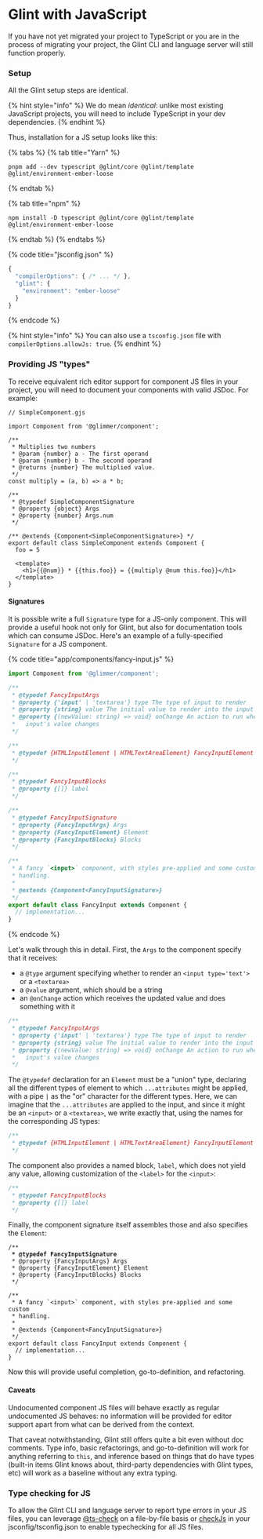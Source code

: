 # Glint with JavaScript

If you have not yet migrated your project to TypeScript or you are in the process of migrating your project, the Glint CLI and language server will still function properly.

### Setup

All the Glint setup steps are identical.

{% hint style="info" %}
We do mean _identical_: unlike most existing JavaScript projects, you will need to include TypeScript in your dev dependencies.
{% endhint %}

Thus, installation for a JS setup looks like this:

{% tabs %}
{% tab title="Yarn" %}
```shell-session
pnpm add --dev typescript @glint/core @glint/template @glint/environment-ember-loose
```
{% endtab %}

{% tab title="npm" %}
```shell-session
npm install -D typescript @glint/core @glint/template @glint/environment-ember-loose
```
{% endtab %}
{% endtabs %}

{% code title="jsconfig.json" %}
```javascript
{
  "compilerOptions": { /* ... */ },
  "glint": {
    "environment": "ember-loose"
  }
}
```
{% endcode %}

{% hint style="info" %}
You can also use a `tsconfig.json` file with `compilerOptions.allowJs: true`.
{% endhint %}

### Providing JS "types"

To receive equivalent rich editor support for component JS files in your project, you will need to document your components with valid JSDoc. For example:

```gjs
// SimpleComponent.gjs

import Component from '@glimmer/component';

/**
 * Multiplies two numbers
 * @param {number} a - The first operand
 * @param {number} b - The second operand
 * @returns {number} The multiplied value.
 */
const multiply = (a, b) => a * b;

/**
 * @typedef SimpleComponentSignature
 * @property {object} Args
 * @property {number} Args.num
 */

/** @extends {Component<SimpleComponentSignature>} */
export default class SimpleComponent extends Component {
  foo = 5

  <template>
    <h1>{{@num}} * {{this.foo}} = {{multiply @num this.foo}}</h1>
  </template>
}
```

#### Signatures

It is possible write a full `Signature` type for a JS-only component. This will provide a useful hook not only for Glint, but also for documentation tools which can consume JSDoc. Here's an example of a fully-specified `Signature` for a JS component.

{% code title="app/components/fancy-input.js" %}
```javascript
import Component from '@glimmer/component';

/**
 * @typedef FancyInputArgs
 * @property {'input' | 'textarea'} type The type of input to render
 * @property {string} value The initial value to render into the input
 * @property {(newValue: string) => void} onChange An action to run when the
 *   input's value changes
 */

/**
 * @typedef {HTMLInputElement | HTMLTextAreaElement} FancyInputElement
 */

/**
 * @typedef FancyInputBlocks
 * @property {[]} label
 */

/**
 * @typedef FancyInputSignature
 * @property {FancyInputArgs} Args
 * @property {FancyInputElement} Element
 * @property {FancyInputBlocks} Blocks
 */

/**
 * A fancy `<input>` component, with styles pre-applied and some custom
 * handling.
 *
 * @extends {Component<FancyInputSignature>}
 */
export default class FancyInput extends Component {
  // implementation...
}
```
{% endcode %}

Let's walk through this in detail. First, the `Args` to the component specify that it receives:

* a `@type` argument specifying whether to render an `<input type='text'>` or a `<textarea>`
* a `@value` argument, which should be a string
* an `@onChange` action which receives the updated value and does something with it

```javascript
/**
 * @typedef FancyInputArgs
 * @property {'input' | 'textarea'} type The type of input to render
 * @property {string} value The initial value to render into the input
 * @property {(newValue: string) => void} onChange An action to run when the
 *   input's value changes
 */
```

The `@typedef` declaration for an `Element` must be a "union" type, declaring all the different types of element to which `...attributes` might be applied, with a pipe `|` as the "or" character for the different types. Here, we can imagine that the `...attributes` are applied to the input, and since it might be an `<input>` or a `<textarea>`, we write exactly that, using the names for the corresponding JS types:

```javascript
/**
 * @typedef {HTMLInputElement | HTMLTextAreaElement} FancyInputElement
 */
```

The component also provides a named block, `label`, which does not yield any value, allowing customization of the `<label>` for the `<input>`:

```javascript
/**
 * @typedef FancyInputBlocks
 * @property {[]} label
 */
```

Finally, the component signature itself assembles those and also specifies the `Element`:

<pre class="language-javascript"><code class="lang-javascript">/**
<strong> * @typedef FancyInputSignature
</strong> * @property {FancyInputArgs} Args
 * @property {FancyInputElement} Element
 * @property {FancyInputBlocks} Blocks
 */

/**
 * A fancy `&#x3C;input>` component, with styles pre-applied and some custom
 * handling.
 *
 * @extends {Component&#x3C;FancyInputSignature>}
 */
export default class FancyInput extends Component {
  // implementation...
}</code></pre>

Now this will provide useful completion, go-to-definition, and refactoring.

#### Caveats

Undocumented component JS files will behave exactly as regular undocumented JS behaves: no information will be provided for editor support apart from what can be derived from the context.

That caveat notwithstanding, Glint still offers quite a bit even without doc comments. Type info, basic refactorings, and go-to-definition will work for anything referring to `this`, and inference based on things that do have types (built-in items Glint knows about, third-party dependencies with Glint types, etc) will work as a baseline without any extra typing.

### Type checking for JS

To allow the Glint CLI and language server to report type errors in your JS files, you can leverage [@ts-check](https://www.typescriptlang.org/docs/handbook/intro-to-js-ts.html#ts-check) on a file-by-file basis or [checkJs](https://www.typescriptlang.org/tsconfig#checkJs) in your jsconfig/tsconfig.json to enable typechecking for all JS files.
